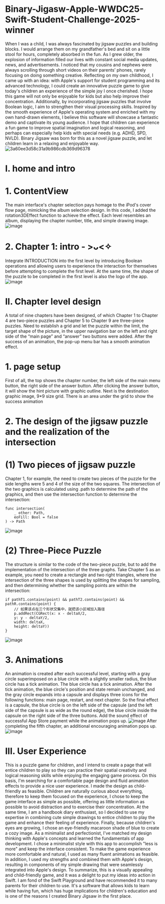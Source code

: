 # Binary-Jigasw-Apple-WWDC25-Swift-Student-Challenge-2025-winner
When I was a child, I was always fascinated by jigsaw puzzles and building blocks. I would arrange them on my grandfather's bed and sit on a little stool for hours, completely absorbed in the fun. As I grew older, the explosion of information filled our lives with constant social media updates, news, and advertisements. I noticed that my cousins and nephews were always scrolling through short videos on their parents’ phones, rarely focusing on doing something creative. Reflecting on my own childhood, I came up with an idea: with Apple's support for student programming and its advanced technology, I could create an innovative puzzle game to give today's children an experience of the simple joy I once cherished. I hope this game will not only be enjoyable for kids but also help improve their concentration. Additionally, by incorporating jigsaw puzzles that involve Boolean logic, I aim to strengthen their visual processing skills. Inspired by the smooth experience of Apple's operating system and enriched with my own hand-drawn elements, I believe this software will showcase a fantastic demo and captivate its young audience.
I hope that children can experience a fun game to improve spatial imagination and logical reasoning, and perhaps can especially help kids with special needs (e.g. ADHD, SPD, NVLD). Binary Jigsaw was born for this as a novel jigsaw puzzle, and let children learn in a relaxing and enjoyable way.
![3a60ee3d58c31a9b986cdb369d96378](https://github.com/user-attachments/assets/5951458d-fcd1-4ccb-9c06-f55e493bf789)


# I. home and intro
# 1. ContentView
The main interface's chapter selection pays homage to the iPod's cover flow page, mimicking the album selection design.  In this code, I added the rotation3DEffect function to achieve the effect. Each level resembles an album, displaying the chapter number, title, and simple drawing image.
![image](https://github.com/user-attachments/assets/a2c0e513-b54d-437a-879d-3ad73c06db00)
# 2. Chapter 1: intro - >ᴗ<✧
Integrate INTRODUCTION into the first level by introducing Boolean operations and allowing users to experience the interaction for themselves before attempting to complete the first level. At the same time, the shape of the puzzle to be completed in the first level is also the logo of the app.
![image](https://github.com/user-attachments/assets/a95389bf-c54c-421c-a982-76168e2e8fcd)

# II. Chapter level design
A total of nine chapters have been designed, of which Chapter 1 to Chapter 4 are two-piece puzzles and Chapter 5 to Chapter 9 are three-piece puzzles. Need to establish a grid and let the puzzle within the limit, the target shape of the picture, in the upper navigation bar on the left and right side of the “main page” and “answer” two buttons were added. After the success of an animation, the pop-up menu bar has a smooth animation effect.
# 1. page setup
First of all, the top shows the chapter number, the left side of the main menu button, the right side of the answer button. After clicking the answer button, it will show the hint picture with graphic outline. Next is the destination graphic image, 9*9 size grid. There is an area under the grid to show the success animation
# 2. The design of the jigsaw puzzle and the realization of the intersection
# (1) Two pieces of jigsaw puzzle
Chapter 1, for example, the need to create two pieces of the puzzle for the side lengths were 5 and 4 of the size of the two squares. The intersection of the two graphics is calculated using .path to determine the path of the graphics, and then use the intersection function to determine the intersection:
```
func intersection(
    _ other: Path,
    eoFill: Bool = false
) -> Path
```
![image](https://github.com/user-attachments/assets/52a7e931-3fc3-43c8-ae27-85364b477e6a)
# (2) Three-Piece Puzzle
The structure is similar to the code of the two-piece puzzle, but to add the implementation of the intersection of the three graphs. Take Chapter 5 as an example, you need to create a rectangle and two right triangles, where the intersection of the three shapes is used by splitting the shapes for sampling, and then determining whether the sampling points are within the intersection:
```
if pathT1.contains(point) && pathT2.contains(point) && pathR.contains(point) {
    // 如果该点在三个形状交集中，就把该小区域加入路径
    p.addRect(CGRect(x: x - deltaX/2,
    y: y - deltaY/2,
    width: deltaX,
    height: deltaY))
}
```
![image](https://github.com/user-attachments/assets/52ddb8c6-4039-4be9-85a8-c01cf88c6397)
# 3. Animations
An animation is created after each successful level, starting with a gray circle superimposed on a blue circle with a slightly smaller radius, the blue circle has a tick animation. The blue circle has a tick animation. After the tick animation, the blue circle's position and state remain unchanged, and the gray circle expands into a capsule and displays three icons for the following functions: main page, restart, and next chapter. So the final effect is a capsule, the blue circle is on the left side of the capsule (and the left side of the capsule is as wide as the round edge), the blue circle inside the capsule on the right side of the three buttons. Add the sound effect of successful App Store payment while the animation pops up.
![image](https://github.com/user-attachments/assets/36b6b563-c6db-440d-a3cd-538589303cac)
After completing the fifth chapter, an additional encouraging animation pops up.
![image](https://github.com/user-attachments/assets/7f77cf7b-03ea-4084-8a8c-2e98b9236d77)

# III. User Experience
This is a puzzle game for children, and I intend to create a page that will entice children to play so they can practice their spatial creativity and logical reasoning skills while enjoying the engaging game process. On this basis, I'm searching for a comfortable page design and fluid animation effects to provide a nice user experience.
I made the design as child-friendly as feasible. Children are naturally curious about everything, therefore to keep them focused on the experience, I chose to keep the game interface as simple as possible, offering as little information as possible to avoid distraction and to exercise their concentration. At the same time, I am a handbook diary enthusiast, so I decided to use my expertise in combining cute simple drawings to entice children to play the game and enhance their feeling of experience. Finally, because children's eyes are growing, I chose an eye-friendly macaroon shade of blue to create a cozy image.
As a minimalist and perfectionist, I've matched my design thinking with Apple's concepts and learned the fundamentals of app development. I chose a minimalist style with this app to accomplish "less is more" and keep the interface consistent. To make the game experience more comfortable and natural, I used as many fluent animations as feasible. In addition, I used my strengths and combined them with Apple's design, resulting in components of my simple drawing that were seamlessly integrated into Apple's design.
To summarize, this is a visually appealing and child-friendly game, and it was a delight to put my ideas into action in Swift. I am fond of the Swift Playground and have recommended it to many parents for their children to use. It's a software that allows kids to learn while having fun, which has huge implications for children's education and is one of the reasons I created Binary Jigsaw in the first place.
